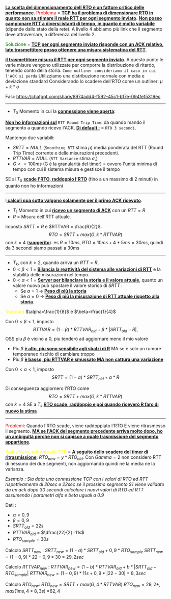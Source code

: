 <b><u>La scelta del dimensionamento dell RTO è un fattore critico delle performance</u></b>.
<span style=color:red>Problema</span> = <b><u>TCP ha il problema di dimensionare RTO in quanto non sa stimare il reale RTT per ogni segmento inviato</u></b>. <b><u>Non posso campionare RTT a diversi istanti di tempo, in quanto è molto variabile</u></b> (dipende dallo stato della rete). A livello 4 abbiamo più link che il segmento deve attraversare, a differenza del livello 2. 

<span style=color:green>Soluzione</span> = <b><u>TCP per ogni segmento inviato risponde con un ACK relativo, lato trasmettitore posso ottenere una misura sistematica del RTT</u></b>. 

<b><u>il trasmettitore misura il RTT per ogni segmento inviato</u></b>. A questo punto le varie misure vengono utilizzate per comporre la distribuzione di ritardo, tenendo conto della storia. 
`Come outliner consideriamo il caso in cui l'ACK si perda`
Utilizziamo una distribuzione normale con media e deviazione standard
Considerando lo scadere dell'RTO come un outliner: $\mu + k*\sigma$

Fasi: https://chatgpt.com/share/8974add4-f592-45c1-b17e-094fef5319ec

---
- $T_0$ Momento in cui la <b><u>connessione viene aperta</u></b>: 

<b><u>Non ho informazioni sul</u></b> `RTT Round Trip Time`: da quando mando il segmento a quando ricevo l'ACK. 
<b><u>Di default :</u></b> = `RT0 3 secondi`.

Mantengo due variabili: 
- $SRTT = NULL$ (`Smoothing RTT` stima $\mu$) media ponderata del RTT (Round Trip Time) corrente e delle misurazioni precedenti. 
- $RTTVAR = NUL$L (`RTT Variance` stima $\sigma$,) 
- $G <= 100ms$ (G è la granularità del timer) = ovvero l'unità minima di tempo con cui il sistema misura e gestisce il tempo

SE al $T_0$ <b><u>scade l'RTO, raddoppio l'RTO</u></b> (fino a un massimo di 2 minuti) in quanto non ho informazioni

---
I<b><u> calcoli qua sotto valgono solamente per il primo ACK ricevuto</u></b>. 

- $T_1$ Momento in cui <b><u>ricevo un segmento di ACK</u></b> con un $RTT = R$
- $R$ = Misura dell'RTT attuale.

Imposto $SRTT = R$ e $RTTVAR = \frac{R}{2}$. $$RTO = SRTT + max(G, k*RTTVAR)$$con $k = 4$ (<b><u>suggerito</u></b>).
es 
$R = 10 ms$, 
$RTO = 10ms + 4*5ms = 30ms$, quindi da 3 secondi siamo passati a 30ms

---
- $T_k$, con $k>2$, quando arriva un $RTT = R$, 
- $0<\beta<1$ = <b><u>Bilancia la reattività del sistema alle variazioni di RTT</u></b> e la stabilità delle misurazioni nel tempo.
- $0<\alpha<1$ = <b><u>Server per bilanciare la storia e il valore attuale</u></b>, quanto un valore nuovo può spostare il valore storico di $SRTT$ : 
   - Se $a=1$ -> <b><u>Peso di più la storia</u></b> 
  - Se $a=0$ -> <b><u>Peso di più la misurazione di RTT attuale rispetto alla storia</u></b>.

<span style=color:yellow>Standard</span> $\alpha=\frac{1}{8}$ e $\beta=\frac{1}{4}$

Con $0<\beta<1$, imposto $$RTTVAR = (1-\beta)*RTTVAR_{old} + \beta*|SRTT_{old}-R|,$$
OSS piu $\beta$ è vicino a 0, piu tenderò ad aggiornare meno il mio valore
- Piu $\beta$ <b><u>è alto, piu sono sensibile agli sbalzi di R</u></b> MA se è solo un rumore temporaneo rischio di cambiare troppo
- Piu $\beta$ <b><u>è basso, piu RTTVAR è smussato MA non cattura una variazione</u></b>

Con $0<\alpha<1$, imposto
 $$SRTT = (1-\alpha)*SRTT_{old} + \alpha*R$$

Di conseguenza aggiornero l'RTO come 
$$RTO = SRTT + max(G, k*RTTVAR)$$con $k = 4$
SE a $T_k$ <b><u>RTO scade, raddoppio e poi quando riceverò R faro di nuovo la stima</u></b>

---
<span style=color:red>Problemi</span>:
Quando l'RTO scade, viene raddoppiato l'RTO E viene ritrasmesso il segmento. <b><u>MA se l'ACK del segmento precedente arriva molto dopo, ho un ambiguità perche non si capisce a quale trasmissione del segmento appartiene</u></b>.

<span style=color:yellow>Policy Karn, adottata dal TCP</span> =  <b><u>A seguito dello scadere del timer di ritrasmissione</u></b>: 
    $RTO_{new} = y * RTO_{old}$. Con $Gamma=2$
non considero RTT di nessuno dei due segmenti, non aggiornando quindi ne la media ne la varianza.

*Esempio :*
*Sia data una connessione TCP con i valori di RTO ed RTT rispettivamente di 20sec e 22sec se il prossimo segmento S1 viene validato da un ack dopo 30 secondi calcolare i nuovi valori di RTO ed RTT assumendo i parametri alfa e beta uguali a 0.9*

Dati : 
- $\alpha=0,9$
- $\beta = 0,9$
- $SRTT_{old} =22 s$
- $RTTVAR_{old}$ = $\dfrac{22}{2}=11s$ 
- $RTO_{sample} = 30s$

Calcolo $SRTT_{new}$ : 
$SRTT_{new} = (1-a)*SRTT_{old}+0,9*RTO_{sample}$ 
$SRTT_{new} = (1-0,9)*22+0,9*30$ = $29,2sec$

Calcolo $RTTVAR_{new}$ :
$RTTVAR_{new} = (1-b)*RTTVAR_{old}+b*|SRTT_{old} - RTO_{sample}|$
$RTTVAR_{new} = (1-0,9)*11s+0,9*|22 - 30|$ = $8,3 sec$

Calcolo $RTO_{new}$:
$RTO_{new} = SRTT + max(G,4*RTTVAR)$
$RTO_{new} = 29,2 + ,max(1ms, 4*8,3s)$ =$62,4$ 





